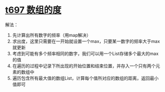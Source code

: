 # [t697 数组的度](https://leetcode-cn.com/problems/degree-of-an-array/)

解法：
1. 先计算出所有数字的频率（用map解决）
2. 求出度，这里只需要在一开始就设置一个max，只要某一数字的频率大于max就更新
3. 考虑到可能有多个频率相同的数字，我们可以用一个List存储多个最大的max的值
4. 在遍历的过程中记录下所出现的开始位置和结束位置，并存入一个只有两个元素的数组中
5. 遍历包含所有最大值的数组List，计算每个值所对应的数组的距离，返回最小值即可